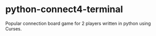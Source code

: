 # python-connect4-terminal
Popular connection board game for 2 players written in python using Curses.
